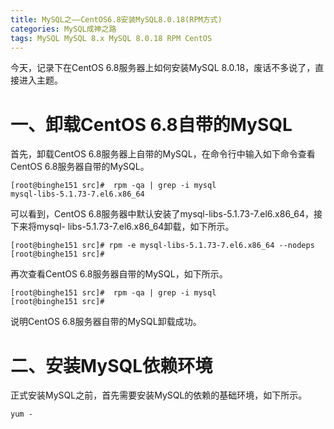 ```yaml
---
title: MySQL之——CentOS6.8安装MySQL8.0.18(RPM方式)
categories: MySQL成神之路
tags: MySQL MySQL 8.x MySQL 8.0.18 RPM CentOS
---
```

今天，记录下在CentOS 6.8服务器上如何安装MySQL 8.0.18，废话不多说了，直接进入主题。

# 一、卸载CentOS 6.8自带的MySQL

首先，卸载CentOS 6.8服务器上自带的MySQL，在命令行中输入如下命令查看CentOS 6.8服务器自带的MySQL。

    
    
    [root@binghe151 src]#  rpm -qa | grep -i mysql               
    mysql-libs-5.1.73-7.el6.x86_64

可以看到，CentOS 6.8服务器中默认安装了mysql-libs-5.1.73-7.el6.x86_64，接下来将mysql-
libs-5.1.73-7.el6.x86_64卸载，如下所示。

    
    
    [root@binghe151 src]# rpm -e mysql-libs-5.1.73-7.el6.x86_64 --nodeps  
    [root@binghe151 src]# 

再次查看CentOS 6.8服务器自带的MySQL，如下所示。

    
    
    [root@binghe151 src]#  rpm -qa | grep -i mysql
    [root@binghe151 src]# 

说明CentOS 6.8服务器自带的MySQL卸载成功。

# 二、安装MySQL依赖环境

正式安装MySQL之前，首先需要安装MySQL的依赖的基础环境，如下所示。

    
    
    yum -

